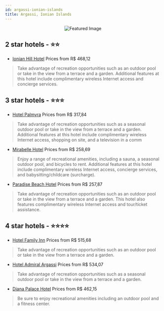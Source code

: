 ```yaml
---
id: argassi-ionian-islands
title: Argassi, Ionian Islands
---
```


<center><img src="https://i.travelapi.com/hotels/13000000/12670000/12667900/12667812/4ee49efe_z.jpg" alt="Featured Image" /></center>


##  2 star hotels - ⭐️⭐️

-    [Ionian Hill Hotel](https://us.hurb.com/hotels/argassi/ionian-hill-hotel-JNP-JP860525?cmp=18055) Prices from R$ 468,12
   > Take advantage of recreation opportunities such as an outdoor pool or take in the view from a terrace and a garden. Additional features at this hotel include complimentary wireless Internet access and concierge services.

##  3 star hotels - ⭐️⭐️⭐️

-    [Hotel Palmyra](https://us.hurb.com/hotels/argassi/hotel-palmyra-JNP-JP322380?cmp=18055) Prices from R$ 317,84
   > Take advantage of recreation opportunities such as a seasonal outdoor pool or take in the view from a terrace and a garden. Additional features at this hotel include complimentary wireless Internet access, shopping on site, and a television in a comm
-    [Mirabelle Hotel](https://us.hurb.com/hotels/argassi/mirabelle-hotel-JNP-JP852608?cmp=18055) Prices from R$ 258,69
   > Enjoy a range of recreational amenities, including a sauna, a seasonal outdoor pool, and bicycles to rent. Additional features at this hotel include complimentary wireless Internet access, concierge services, and babysitting/childcare (surcharge).
-    [Paradise Beach Hotel](https://us.hurb.com/hotels/argassi/paradise-beach-hotel-JNP-JP01921T?cmp=18055) Prices from R$ 257,87
   > Take advantage of recreation opportunities such as an outdoor pool or take in the view from a terrace and a garden. This hotel also features complimentary wireless Internet access and tour/ticket assistance.

##  4 star hotels - ⭐️⭐️⭐️⭐️

-    [Hotel Family Inn](https://us.hurb.com/hotels/argassi/hotel-family-inn-JNP-JP197886?cmp=18055) Prices from R$ 515,68
   > Take advantage of recreation opportunities such as an outdoor pool or take in the view from a terrace and a garden.
-    [Hotel Admiral Argassi](https://us.hurb.com/hotels/argassi/hotel-admiral-argassi-JNP-JP947667?cmp=18055) Prices from R$ 534,07
   > Take advantage of recreation opportunities such as a seasonal outdoor pool or take in the view from a terrace and a garden.
-    [Diana Palace Hotel](https://us.hurb.com/hotels/argassi/diana-palace-hotel-JNP-JP397148?cmp=18055) Prices from R$ 462,15
   > Be sure to enjoy recreational amenities including an outdoor pool and a fitness center.
